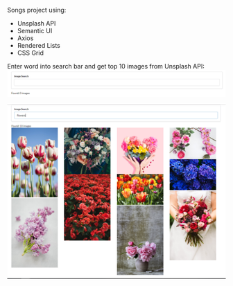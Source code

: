 Songs project using:
* Unsplash API
* Semantic UI 
* Axios
* Rendered Lists
* CSS Grid


Enter word into search bar and get top 10 images from Unsplash API:
![Screenshot](pic1.PNG)



![Screenshot](pic2.PNG)
